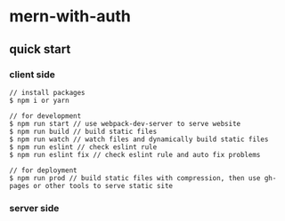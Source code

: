# mern-with-auth

## quick start

### client side

```terminal
// install packages
$ npm i or yarn

// for development
$ npm run start // use webpack-dev-server to serve website
$ npm run build // build static files
$ npm run watch // watch files and dynamically build static files
$ npm run eslint // check eslint rule
$ npm run eslint fix // check eslint rule and auto fix problems

// for deployment
$ npm run prod // build static files with compression, then use gh-pages or other tools to serve static site
```

### server side 
